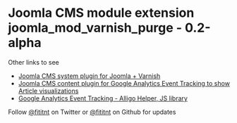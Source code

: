 # Joomla CMS module extension joomla_mod_varnish_purge - 0.2-alpha


Other links to see
- [Joomla CMS system plugin for Joomla + Varnish](https://github.com/alligo/plg_system_alligovarnish)
- [Joomla CMS content plugin for Google Analytics Event Tracking to show Article visualizations](https://github.com/alligo/plg_content_google-analytics-event-tracking)
- [Google Analytics Event Tracking - Alligo Helper, JS library](https://github.com/alligo/google-analytics-event-tracking)

Follow [@fititnt](https://twitter.com/fititnt) on Twitter or
[@fititnt](https://github.com/fititnt) on Github for updates
